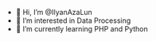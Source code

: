 - 👋 Hi, I’m @IlyanAzaLun
- 👀 I’m interested in Data Processing
- 🌱 I’m currently learning PHP and Python

<!---
IlyanAzaLun/IlyanAzaLun is a ✨ special ✨ repository because its `README.md` (this file) appears on your GitHub profile.
You can click the Preview link to take a look at your changes.
--->
